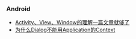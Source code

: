 ### Android 
 - [Activity、View、Window的理解一篇文章就够了](https://www.jianshu.com/p/5297e307a688)
 - [为什么Dialog不能用Application的Context](https://www.jianshu.com/p/628ac6b68c15)